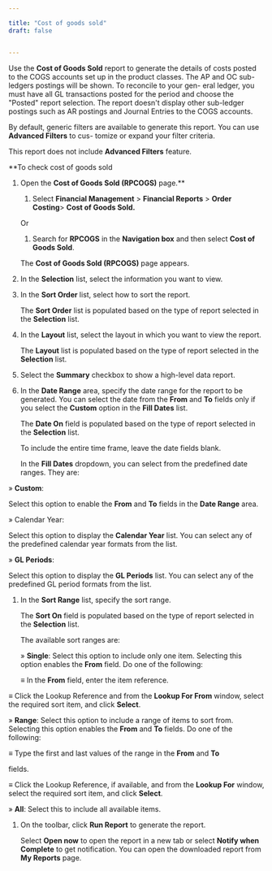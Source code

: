 ```yaml
---

title: "Cost of goods sold"
draft: false


---
```


Use the **Cost of Goods Sold** report to generate the details of costs posted to the COGS accounts set up in the product classes. The AP and OC sub-ledgers postings will be shown. To reconcile to your gen- eral ledger, you must have all GL transactions posted for the period and choose the "Posted" report selection. The report doesn't display other sub-ledger postings such as AR postings and Journal Entries to the COGS accounts.

By default, generic filters are available to generate this report. You can use **Advanced Filters** to cus- tomize or expand your filter criteria.

This report does not include **Advanced Filters** feature.

**To check cost of goods sold

1.  Open the **Cost of Goods Sold (RPCOGS)** page.**

    1.  Select **Financial Management** \> **Financial Reports** \> **Order Costing**\> **Cost of Goods Sold.**

    Or

    1.  Search for **RPCOGS** in the **Navigation box** and then select **Cost of Goods Sold**.

       The **Cost of Goods Sold (RPCOGS)** page appears.

2.  In the **Selection** list, select the information you want to view.

3.  In the **Sort Order** list, select how to sort the report.

    The **Sort Order** list is populated based on the type of report selected in the
   **Selection** list.

4.  In the **Layout** list, select the layout in which you want to view the report.

    The **Layout** list is populated based on the type of report selected in the **Selection** list.

5.  Select the **Summary** checkbox to show a high-level data report.

6.  In the **Date Range** area, specify the date range for the report to be generated. You can select the date from the **From** and **To** fields only if you select the **Custom** option in the **Fill Dates** list.

    The **Date On** field is populated based on the type of report selected in the **Selection** list.

    To include the entire time frame, leave the date fields blank.

    In the **Fill Dates** dropdown, you can select from the predefined date ranges. They are:

» **Custom**:

Select this option to enable the **From** and **To** fields in the **Date Range** area.

» Calendar Year:

Select this option to display the **Calendar Year** list. You can select any of the predefined calendar year formats from the list.

» **GL Periods**:

Select this option to display the **GL Periods** list. You can select any of the predefined GL period formats from the list.

1.  In the **Sort Range** list, specify the sort range.

    The **Sort On** field is populated based on the type of report selected in the **Selection** list.

    The available sort ranges are:

    » **Single**: Select this option to include only one item. Selecting this option enables the **From** field. Do one of the following:

    ≡ In the **From** field, enter the item reference.

≡ Click the Lookup Reference and from the **Lookup For From** window, select the required sort item, and click **Select**.

» **Range**: Select this option to include a range of items to sort from. Selecting this option enables the **From** and **To** fields. Do one of the following:

≡ Type the first and last values of the range in the **From** and **To**

fields.

≡ Click the Lookup Reference, if available, and from the **Lookup For** window, select the required sort item, and click **Select**.

» **All**: Select this to include all available items.

1.  On the toolbar, click **Run Report** to generate the report.

    Select **Open now** to open the report in a new tab or select **Notify when Complete** to get notification. You can open the downloaded report from **My Reports** page.